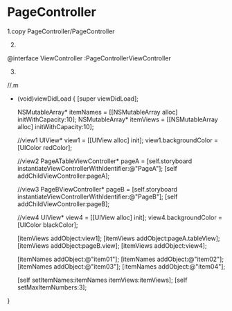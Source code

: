 # PageController




1.copy PageController/PageController

2.
@interface ViewController :PageControllerViewController

3.
//.m

- (void)viewDidLoad {
    [super viewDidLoad];


    
    NSMutableArray* itemNames = [[NSMutableArray alloc] initWithCapacity:10];
    NSMutableArray* itemViews = [[NSMutableArray alloc] initWithCapacity:10];
    
   //view1
    UIView* view1 = [[UIView alloc] init];
    view1.backgroundColor = [UIColor redColor];

   
    //view2
    PageATableViewController* pageA = [self.storyboard instantiateViewControllerWithIdentifier:@"PageA"];
    [self addChildViewController:pageA];
    
    //view3
    PageBViewController* pageB = [self.storyboard instantiateViewControllerWithIdentifier:@"PageB"];
    [self addChildViewController:pageB];
    
    
    
    //view4
    UIView* view4 = [[UIView alloc] init];
    view4.backgroundColor = [UIColor blackColor];
    
    
    [itemViews addObject:view1];
    [itemViews addObject:pageA.tableView];
    [itemViews addObject:pageB.view];
    [itemViews addObject:view4];
    
    [itemNames addObject:@"item01"];
    [itemNames addObject:@"item02"];
    [itemNames addObject:@"item03"];
    [itemNames addObject:@"item04"];
    
    [self setItemNames:itemNames itemViews:itemViews];
        [self setMaxItemNumbers:3];
    
}
